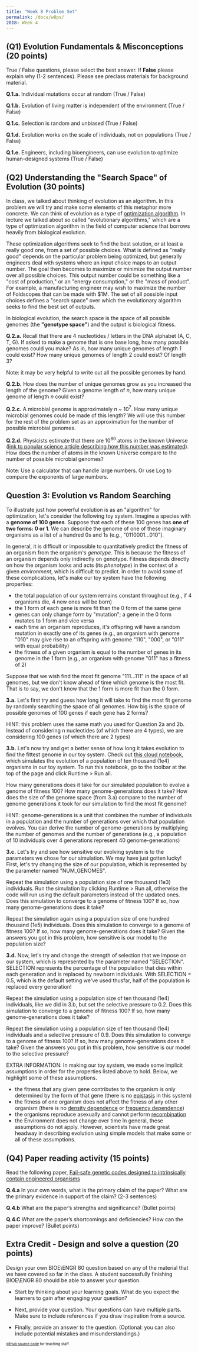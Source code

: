 ```yaml
---
title: "Week 8 Problem Set"
permalink: /docs/w8ps/
2018: Week 4
---
```


## (Q1) Evolution Fundamentals & Misconceptions (20 points)

True / False questions, please select the best answer.  If **False** please explain why (1-2 sentences).
Please see preclass materials for background material.

**Q.1.a.** Individual mutations occur at random (True /  False)

**Q.1.b.** Evolution of living matter is independent of the environment (True /  False)

**Q.1.c.** Selection is random and unbiased (True /  False)

**Q.1.d.** Evolution works on the scale of individuals, not on populations (True /  False)

**Q.1.e.** Engineers, including bioengineers, can use evolution to optimize human-designed systems  (True /  False)

## (Q2) Understanding the "Search Space" of Evolution (30 points)

In class, we talked about thinking of evolution as an algorithm. In this problem we will try and make some elements of this metaphor more concrete. We can think of evolution as a type of [optimization algorithm](https://en.wikipedia.org/wiki/Mathematical_optimization#Optimization_algorithms). In lecture we talked about so called "evolutionary algorithms," which are a type of optimization algorithm in the field of computer science that borrows heavily from biological evolution.

These optimization algorithms seek to find the best solution, or at least a really good one, from a set of possible choices. What is defined as "really good" depends on the particular problem being optimized, but generally engineers deal with systems where an input choice maps to an output number. The goal then becomes to maximize or minimize the output number over all possible choices. This output number could be something like a "cost of production," or an "energy consumption," or the "mass of product". For example, a manufacturing engineer may wish to maximize the number of Foldscopes that can be made with $1M. The set of all possible input choices defines a "search space" over which the evolutionary algorithm seeks to find the best set of outputs.

In biological evolution, the search space is the space of all possible genomes (the **"genotype space"**) and the output is biological fitness.

**Q.2.a.** Recall that there are 4 nucleotides / letters in the DNA alphabet (A, C, T, G). If asked to make a genome that is one base long, how many possible genomes could you make? As in, how many unique genomes of length 1 could exist? How many unique genomes of length 2 could exist? Of length 3?

Note: it may be very helpful to write out all the possible genomes by hand.

**Q.2.b.** How does the number of unique genomes grow as you increased the length of the genome? Given a genome length of _n_, how many unique genome of length _n_ could exist?

**Q.2.c.** A microbial genome is approximately _n_ ~ 10<sup>7</sup>. How many unique microbial genomes could be made of this length? We will use this number for the rest of the problem set as an approximation for the number of possible microbial genomes.

**Q.2.d.** Physicists estimate that there are 10<sup>80</sup> atoms in the known Universe ([link to popular science article describing how this number was estimated](https://www.universetoday.com/36302/atoms-in-the-universe/)). How does the number of atoms in the known Universe compare to the number of possible microbial genomes?  

Note: Use a calculator that can handle large numbers. Or use Log to compare the exponents of large numbers.  

## Question 3: Evolution vs Random Searching
To illustrate just how powerful evolution is as an "algorithm" for optimization, let's consider the following toy system. Imagine a species with a **genome of 100 genes**. Suppose that each of these 100 genes has **one of two forms: 0 or 1**. We can describe the genome of one of these imaginary organisms as a list of a hundred 0s and 1s (e.g., "0110001...010").

In general, it is difficult or impossible to quantitatively predict the fitness of an organism from the organism's *genotype*. This is because the fitness of an organism depends only indirectly on genotype. Fitness depends directly on how the organism looks and acts (its *phenotype*) in the context of a given *environment*, which is difficult to predict. In order to avoid some of these complications, let's make our toy system have the following properties:
- the total population of our system remains constant throughout (e.g., if 4 organisms die, 4 new ones will be born)
- the 1 form of each gene is more fit than the 0 form of the same gene
- genes can only change form by "mutation"; a gene in the 0 form mutates to 1 form and vice versa
- each time an organism reproduces, it's offspring will have a random mutation in exactly one of its genes (e.g., an organism with genome "010" may give rise to an offspring with genome "110", "000", or "011" with equal probability)
- the fitness of a given organism is equal to the number of genes in its genome in the 1 form (e.g., an organism with genome "011" has a fitness of 2)

Suppose that we wish find the most fit genome "111...111" in the space of all genomes, but we don't know ahead of time which genome is the most fit. That is to say, we don't know that the 1 form is more fit than the 0 form.

**3.a.** Let's first try and guess how long it will take to find the most fit genome by randomly searching the space of all genomes. How big is the space of possible genomes of 100 genes if each gene has 2 forms?

HINT: this problem uses the same math you used for Question 2a and 2b. Instead of considering n nucleotides (of which there are 4 types), we are considering 100 genes (of which there are 2 types)

**3.b.** Let's now try and get a better sense of how long it takes evolution to find the fittest genome in our toy system. Check out [this cloud notebook](https://colab.research.google.com/drive/1w57b1R19w49yTg4b9Gat8v9ygWNjdxhm?usp=sharing), which simulates the evolution of a population of ten thousand (1e4) organisms in our toy system. To run this notebook, go to the toolbar at the top of the page and click Runtime > Run all.

How many generations does it take for our simulated population to evolve a genome of fitness 100? How many genome-generations does it take? How does the size of the genome space (from 3.a) compare to the number of genome generations it took for our simulation to find the most fit genome?

HINT: genome-generations is a unit that combines the number of individuals in a population and the number of generations over which that population evolves. You can derive the number of genome-generations by multiplying the number of genomes and the number of generations (e.g., a population of 10 individuals over 4 generations represent 40 genome-generations)

**3.c.** Let's try and see how sensitive our evolving system is to the parameters we chose for our simulation. We may have just gotten lucky! First, let's try changing the size of our population, which is represented by the parameter named "NUM_GENOMES".

Repeat the simulation using a population size of one thousand (1e3) individuals. Run the simulation by clicking Runtime > Run all, otherwise the code will run using the default parameters instead of the updated ones. Does this simulation to converge to a genome of fitness 100? If so, how many genome-generations does it take?

Repeat the simulation again using a population size of one hundred thousand (1e5) individuals. Does this simulation to converge to a genome of fitness 100? If so, how many genome-generations does it take? Given the answers you got in this problem, how sensitive is our model to the population size?

**3.d.** Now, let's try and change the strength of selection that we impose on our system, which is represented by the parameter named "SELECTION". SELECTION represents the percentage of the population that dies within each generation and is replaced by newborn individuals. With SELECTION = 0.5, which is the default setting we've used thusfar, half of the population is replaced every generation!

Repeat the simulation using a population size of ten thousand (1e4) individuals, like we did in 3.b, but set the selective pressure to 0.2. Does this simulation to converge to a genome of fitness 100? If so, how many genome-generations does it take?

Repeat the simulation using a population size of ten thousand (1e4) individuals and a selective pressure of 0.9. Does this simulation to converge to a genome of fitness 100? If so, how many genome-generations does it take? Given the answers you got in this problem, how sensitive is our model to the selective pressure?

EXTRA INFORMATION: In making our toy system, we made some implicit assumptions in order for the properties listed above to hold. Below, we highlight some of these assumptions.
- the fitness that any given gene contributes to the organism is only determined by the form of that gene (there is no [epistasis](https://en.wikipedia.org/wiki/Epistasis) in this system)
- the fitness of one organism does not affect the fitness of any other organism (there is no [density dependence](https://en.wikipedia.org/wiki/Density_dependence) or [frequency dependence](https://en.wikipedia.org/wiki/Frequency-dependent_selection))
- the organisms reproduce asexually and cannot perform [recombination](https://en.wikipedia.org/wiki/Genetic_recombination)
- the Environment does not change over time
In general, these assumptions do not apply. However, scientists have made great headway in describing evolution using simple models that make some or all of these assumptions.
## (Q4) Paper reading activity (15 points)

Read the following paper, [Fail-safe genetic codes designed to intrinsically contain engineered organisms](https://academic.oup.com/nar/article/47/19/10439/5568210)

**Q.4.a** In your own words, what is the primary claim of the paper? What are the primary evidence in support of the claim? (2-3 sentences)

**Q.4.b** What are the paper’s strengths and significance?  (Bullet points)


**Q.4.C** What are the paper’s shortcomings and deficiencies? How can the paper improve? (Bullet points)

## Extra Credit - Design and solve a question (20 points)

Design your own BIOE\ENGR 80 question based on any of the material that we have covered so far in the class.  A student successfully finishing BIOE\ENGR 80 should be able to answer your question.  

- Start by thinking about your learning goals.  What do you expect the learners to gain after engaging your question?

- Next, provide your question. Your questions can have multiple parts.  Make sure to include references if you draw inspiration from a source.
- Finally, provide an answer to the question. (Optional: you can also include potential mistakes and misunderstandings.)

<sub><sup> [github source code](https://github.com/Stanford-BioE80/Stanford-BioE80.github.io/edit/master/_docs/w8ps.md) for teaching staff <sub><sup>
